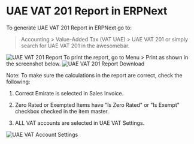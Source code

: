 # UAE VAT 201 Report in ERPNext

To generate UAE VAT 201 Report in ERPNext go to:
> Accounting > Value-Added Tax (VAT UAE) > UAE VAT 201
or simply search for UAE VAT 201 in the awesomebar.

<img class="screenshot" alt="UAE VAT 201 Report" src="{{docs_base_url}}/assets/img/regional/uae/uae-vat-21-report.png">
To print the report, go to Menu > Print as shown in the screenshot below.

<img class="screenshot" alt="UAE VAT 201 Report Download" src="{{docs_base_url}}/assets/img/regional/uae/uae-vat-21-download.png">

Note: To make sure the calculations in the report are correct, check the following:

1. Correct Emirate is selected in Sales Invoice.

2. Zero Rated or Exempted Items have "Is Zero Rated" or "Is Exempt" checkbox checked in the item master.

3. ALL VAT accounts are selected in UAE VAT Settings.

<img class="screenshot" alt="UAE VAT Account Settings" src="{{docs_base_url}}/assets/img/regional/uae/uae-vat-account-settings.png">

